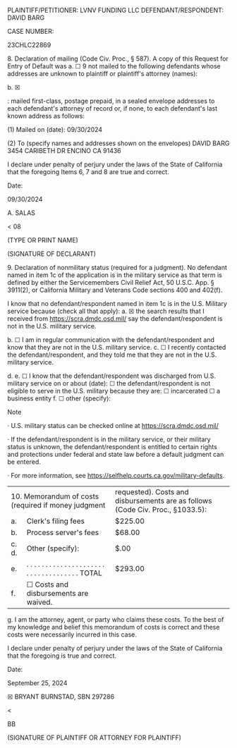 PLAINTIFF/PETITIONER: LVNV FUNDING LLC
DEFENDANT/RESPONDENT: DAVID BARG

CASE NUMBER:

23CHLC22869

8\. Declaration of mailing (Code Civ. Proc., § 587). A copy of this Request for Entry of Default was
a.
☐
9
not mailed to the following defendants whose addresses are unknown to plaintiff or plaintiff's attorney (names):

b.
☒

:
mailed first-class, postage prepaid, in a sealed envelope addresses to each defendant's attorney of record or, if none, to each
defendant's last known address as follows:

(1) Mailed on (date): 09/30/2024

(2) To (specify names and addresses shown on the envelopes)
DAVID BARG
3454 CARIBETH DR
ENCINO CA 91436

I declare under penalty of perjury under the laws of the State of California that the foregoing Items 6, 7 and 8 are true and correct.

Date:

09/30/2024

A. SALAS

<
08

(TYPE OR PRINT NAME)

(SIGNATURE OF DECLARANT)

9\. Declaration of nonmilitary status (required for a judgment). No defendant named in item 1c of the application is in the military service
as that term is defined by either the Servicemembers Civil Relief Act, 50 U.S.C. App. § 3911(2), or California Military and Veterans
Code sections 400 and 402(f).

I know that no defendant/respondent named in item 1c is in the U.S. Military service because (check all that apply):
a.
☒
the search results that I received from https://scra.dmdc.osd.mil/ say the defendant/respondent is not in the U.S. military service.

b.
☐
I am in regular communication with the defendant/respondent and know that they are not in the U.S. military service.
c.
☐
I recently contacted the defendant/respondent, and they told me that they are not in the U.S. military service.

d.
e.
☐
I know that the defendant/respondent was discharged from U.S. military service on or about (date):
☐
the defendant/respondent is not eligible to serve in the U.S. military because they are:
☐
incarcerated
☐
a business entity
f.
☐
other (specify):

Note

· U.S. military status can be checked online at https://scra.dmdc.osd.mil/

· If the defendant/respondent is in the military service, or their military status is unknown, the defendant/respondent is entitled to
certain rights and protections under federal and state law before a default judgment can be entered.

· For more information, see https://selfhelp.courts.ca.gov/military-defaults.


<table>
<tr>
<td colspan="2">10. Memorandum of costs (required if money judgment</td>
<td>requested). Costs and disbursements are as follows (Code Civ. Proc., §1033.5):</td>
</tr>
<tr>
<td>a.</td>
<td>Clerk's filing fees</td>
<td>$225.00</td>
</tr>
<tr>
<td>b.</td>
<td>Process server's fees</td>
<td>$68.00</td>
</tr>
<tr>
<td>c. d.</td>
<td>Other (specify):</td>
<td>$.00</td>
</tr>
<tr>
<td>e.</td>
<td>. . . . . . . . . . . . . . . . . . . . . . . . . . . . . . . . . . . TOTAL</td>
<td>$293.00</td>
</tr>
<tr>
<td>f.</td>
<td>☐ Costs and disbursements are waived.</td>
<td></td>
</tr>
</table>


g. I am the attorney, agent, or party who claims these costs. To the best of my knowledge and belief this memorandum of costs is
correct and these costs were necessarily incurred in this case.

I declare under penalty of perjury under the laws of the State of California that the foregoing is true and correct.

Date:

September 25, 2024

☒
BRYANT BURNSTAD, SBN 297286

<

BB

(SIGNATURE OF PLAINTIFF OR ATTORNEY FOR PLAINTIFF)

<!-- PageFooter="Form Adopted for Mandatory Use Judicial Council of California CIV-105 [Rev. January 1, 2023]" -->
<!-- PageFooter="REQUEST FOR ENTRY OF DEFAULT (Application to Enter Default)" -->
<!-- PageFooter="Code of Civil Procedure, §585; Civil Code § 1788.60" -->
<!-- PageNumber="Page 3 of 3" -->
